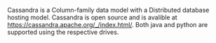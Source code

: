 Cassandra is a Column-family data model with a Distributed database hosting model. Cassandra is open source and is avalible at https://cassandra.apache.org/_/index.html/. Both java and python are supported using the respective drives.
